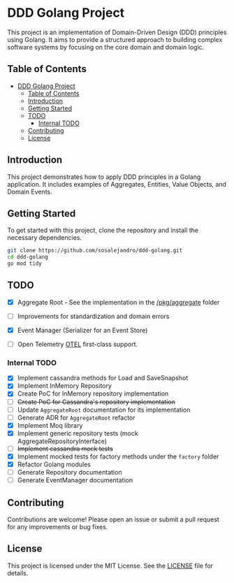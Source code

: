 # DDD Golang Project

This project is an implementation of Domain-Driven Design (DDD) principles using Golang. It aims to provide a structured approach to building complex software systems by focusing on the core domain and domain logic.

## Table of Contents

- [DDD Golang Project](#ddd-golang-project)
  - [Table of Contents](#table-of-contents)
  - [Introduction](#introduction)
  - [Getting Started](#getting-started)
  - [TODO](#todo)
    - [Internal TODO](#internal-todo)
  - [Contributing](#contributing)
  - [License](#license)

## Introduction

This project demonstrates how to apply DDD principles in a Golang application. It includes examples of Aggregates, Entities, Value Objects, and Domain Events.

## Getting Started

To get started with this project, clone the repository and install the necessary dependencies.

```bash
git clone https://github.com/sosalejandro/ddd-golang.git
cd ddd-golang
go mod tidy
```


## TODO

- [x] Aggregate Root - See the implementation in the [/pkg/aggregate](./pkg/aggregate/README.md) folder
- [ ] Improvements for standardization and domain errors
- [x] Event Manager (Serializer for an Event Store)
- [ ] Open Telemetry [OTEL](https://opentelemetry.io/) first-class support. 


### Internal TODO

- [x] Implement cassandra methods for Load and SaveSnapshot
- [x] Implement InMemory Repository
- [x] Create PoC for InMemory repository implementation
- [ ] ~~Create PoC for Cassandra's repository implementation~~
- [ ] Update `AggregateRoot` documentation for its implementation
- [ ] Generate ADR for `AggregateRoot` refactor
- [x] Implement Moq library
- [x] Implement generic repository tests (mock AggregateRepositoryInterface)
- [ ] ~~Implement cassandra mock tests~~
- [x] Implement mocked tests for factory methods under the `factory` folder
- [x] Refactor Golang modules
- [ ] Generate Repository documentation
- [ ] Generate EventManager documentation

## Contributing

Contributions are welcome! Please open an issue or submit a pull request for any improvements or bug fixes.

## License

This project is licensed under the MIT License. See the [LICENSE](LICENSE) file for details.